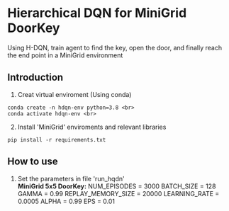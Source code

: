 # Hierarchical DQN for MiniGrid DoorKey
Using H-DQN, train agent to find the key, open the door, and finally reach the end point in a MiniGrid environment

## Introduction
1. Creat virtual enviroment (Using conda)
```
conda create -n hdqn-env python=3.8 <br>
conda activate hdqn-env <br>
```
2. Install 'MiniGrid' enviroments and relevant libraries
```
pip install -r requirements.txt
```

## How to use
1. Set the parameters in file 'run_hqdn' <br>
**MiniGrid 5x5 DoorKey:**
NUM_EPISODES = 3000
BATCH_SIZE = 128
GAMMA = 0.99
REPLAY_MEMORY_SIZE = 20000
LEARNING_RATE = 0.0005
ALPHA = 0.99
EPS = 0.01
